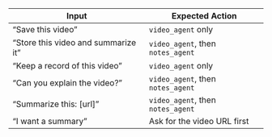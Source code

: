 | Input                               | Expected Action                   |
| ----------------------------------- | --------------------------------- |
| “Save this video”                   | `video_agent` only                |
| “Store this video and summarize it” | `video_agent`, then `notes_agent` |
| “Keep a record of this video”       | `video_agent` only                |
| “Can you explain the video?”        | `video_agent`, then `notes_agent` |
| “Summarize this: \[url]”            | `video_agent`, then `notes_agent` |
| “I want a summary”                  | Ask for the video URL first       |
